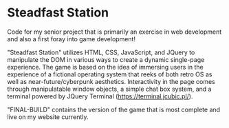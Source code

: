 # Steadfast Station

Code for my senior project that is primarily an exercise in web development and also a first foray into game development!

"Steadfast Station" utilizes HTML, CSS, JavaScript, and JQuery to manipulate the DOM in various ways to create a dynamic single-page experience.  The game is based on the idea of immersing users in the experience of a fictional operating system that reeks of both retro OS as well as near-future/cyberpunk aesthetics.  Interactivity in the page comes through manipulatable window objects, a simple chat box system, and a terminal powered by JQuery Terminal (https://terminal.jcubic.pl/).

"FINAL-BUILD" contains the version of the game that is most complete and live on my website currently.